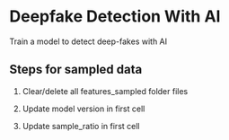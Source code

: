 # Deepfake Detection With AI #
Train a model to detect deep-fakes with AI


## Steps for sampled data ##

1. Clear/delete all features_sampled folder files

2. Update model version in first cell

3. Update sample_ratio in first cell